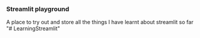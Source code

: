 ### Streamlit playground

A place to try out and store all the things I have learnt about streamlit so far
"# LearningStreamlit" 
